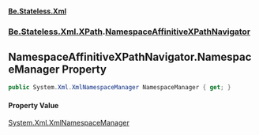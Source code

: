 #### [Be.Stateless.Xml](README.md 'README')
### [Be.Stateless.Xml.XPath](Be.Stateless.Xml.XPath.md 'Be.Stateless.Xml.XPath').[NamespaceAffinitiveXPathNavigator](NamespaceAffinitiveXPathNavigator.md 'Be.Stateless.Xml.XPath.NamespaceAffinitiveXPathNavigator')

## NamespaceAffinitiveXPathNavigator.NamespaceManager Property

```csharp
public System.Xml.XmlNamespaceManager NamespaceManager { get; }
```

#### Property Value
[System.Xml.XmlNamespaceManager](https://docs.microsoft.com/en-us/dotnet/api/System.Xml.XmlNamespaceManager 'System.Xml.XmlNamespaceManager')